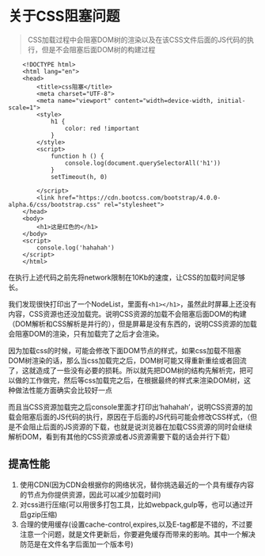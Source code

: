 # 关于CSS阻塞问题

> CSS加载过程中会阻塞DOM树的渲染以及在该CSS文件后面的JS代码的执行，但是不会阻塞后面DOM树的构建过程

```
    <!DOCTYPE html>
    <html lang="en">
    <head>
        <title>css阻塞</title>
        <meta charset="UTF-8">
        <meta name="viewport" content="width=device-width, initial-scale=1">
        <style>
            h1 {
                color: red !important
            }
        </style>
        <script>
            function h () {
                console.log(document.querySelectorAll('h1'))
            }
            setTimeout(h, 0)
            
        </script>
        <link href="https://cdn.bootcss.com/bootstrap/4.0.0-alpha.6/css/bootstrap.css" rel="stylesheet">
    </head>
    <body>
        <h1>这是红色的</h1>
    </body>
    <script>
        console.log('hahahah')
    </script>
    </html>
```

在执行上述代码之前先将network限制在10Kb的速度，让CSS的加载时间足够长。

我们发现很快打印出了一个NodeList，里面有`<h1></h1>`，虽然此时屏幕上还没有内容，CSS资源也还没加载完。说明CSS资源的加载不会阻塞后面DOM的构建（DOM解析和CSS解析是并行的），但是屏幕是没有东西的，说明CSS资源的加载会阻塞DOM的渲染，只有加载完了之后才会渲染。

因为加载css的时候，可能会修改下面DOM节点的样式，如果css加载不阻塞DOM树渲染的话，那么当css加载完之后，DOM树可能又得重新重绘或者回流了，这就造成了一些没有必要的损耗。所以就先把DOM树的结构先解析完，把可以做的工作做完，然后等css加载完之后，在根据最终的样式来渲染DOM树，这种做法性能方面确实会比较好一点

而且当CSS资源加载完之后console里面才打印出‘hahahah’，说明CSS资源的加载会阻塞后面的JS代码的执行，原因在于后面的JS代码可能会修改CSS样式，（但是不会阻止后面的JS资源的下载，也就是说浏览器在加载CSS资源的同时会继续解析DOM，看到有其他的CSS资源或者JS资源需要下载的话会并行下载）


## 提高性能

1. 使用CDN(因为CDN会根据你的网络状况，替你挑选最近的一个具有缓存内容的节点为你提供资源，因此可以减少加载时间)
2. 对css进行压缩(可以用很多打包工具，比如webpack,gulp等，也可以通过开启gzip压缩)
3. 合理的使用缓存(设置cache-control,expires,以及E-tag都是不错的，不过要注意一个问题，就是文件更新后，你要避免缓存而带来的影响。其中一个解决防范是在文件名字后面加一个版本号)
